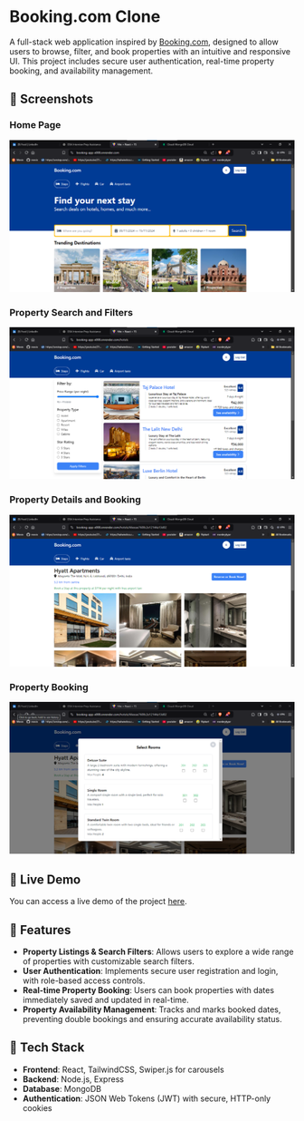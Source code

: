 # Booking.com Clone

A full-stack web application inspired by [Booking.com](https://www.booking.com), designed to allow users to browse, filter, and book properties with an intuitive and responsive UI. This project includes secure user authentication, real-time property booking, and availability management.

## 📸 Screenshots

### Home Page
![Home Page](./screenshots/booking0.png)

### Property Search and Filters
![Search and Filters](./screenshots/booking1.png)

### Property Details and Booking
![Property Booking](./screenshots/booking2.png)

### Property Booking
![Property Booking](./screenshots/booking3.png)

## 🚀 Live Demo
You can access a live demo of the project [here](https://booking-app-x008.onrender.com/).

## 🌟 Features

- **Property Listings & Search Filters**: Allows users to explore a wide range of properties with customizable search filters.
- **User Authentication**: Implements secure user registration and login, with role-based access controls.
- **Real-time Property Booking**: Users can book properties with dates immediately saved and updated in real-time.
- **Property Availability Management**: Tracks and marks booked dates, preventing double bookings and ensuring accurate availability status.

## 🔧 Tech Stack

- **Frontend**: React, TailwindCSS, Swiper.js for carousels
- **Backend**: Node.js, Express
- **Database**: MongoDB
- **Authentication**: JSON Web Tokens (JWT) with secure, HTTP-only cookies
